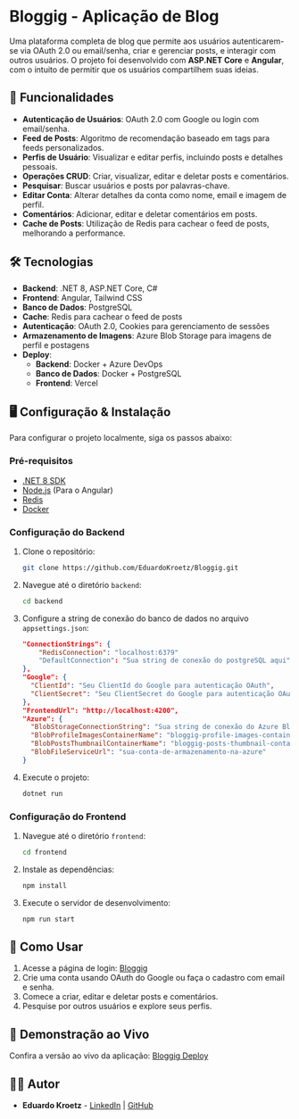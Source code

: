 # Bloggig - Aplicação de Blog

Uma plataforma completa de blog que permite aos usuários autenticarem-se via OAuth 2.0 ou email/senha, criar e gerenciar posts, e interagir com outros usuários. O projeto foi desenvolvido com **ASP.NET Core** e **Angular**, com o intuito de permitir que os usuários compartilhem suas ideias.

## 🚀 Funcionalidades

- **Autenticação de Usuários**: OAuth 2.0 com Google ou login com email/senha.
- **Feed de Posts**: Algoritmo de recomendação baseado em tags para feeds personalizados.
- **Perfis de Usuário**: Visualizar e editar perfis, incluindo posts e detalhes pessoais.
- **Operações CRUD**: Criar, visualizar, editar e deletar posts e comentários.
- **Pesquisar**: Buscar usuários e posts por palavras-chave.
- **Editar Conta**: Alterar detalhes da conta como nome, email e imagem de perfil.
- **Comentários**: Adicionar, editar e deletar comentários em posts.
- **Cache de Posts**: Utilização de Redis para cachear o feed de posts, melhorando a performance.

## 🛠️ Tecnologias

- **Backend**: .NET 8, ASP.NET Core, C#
- **Frontend**: Angular, Tailwind CSS
- **Banco de Dados**: PostgreSQL
- **Cache**: Redis para cachear o feed de posts
- **Autenticação**: OAuth 2.0, Cookies para gerenciamento de sessões
- **Armazenamento de Imagens**: Azure Blob Storage para imagens de perfil e postagens
- **Deploy**:
  - **Backend**: Docker + Azure DevOps
  - **Banco de Dados**: Docker + PostgreSQL
  - **Frontend**: Vercel

## 🖥️ Configuração & Instalação

Para configurar o projeto localmente, siga os passos abaixo:

### Pré-requisitos

- [.NET 8 SDK](https://dotnet.microsoft.com/download/dotnet/8.0)
- [Node.js](https://nodejs.org/) (Para o Angular)
- [Redis](https://redis.io/download)
- [Docker](https://www.docker.com/)

### Configuração do Backend

1. Clone o repositório:
    ```bash
    git clone https://github.com/EduardoKroetz/Bloggig.git
    ```

2. Navegue até o diretório `backend`:
    ```bash
    cd backend
    ```

3. Configure a string de conexão do banco de dados no arquivo `appsettings.json`:
    ```json
    "ConnectionStrings": {
        "RedisConnection": "localhost:6379"
        "DefaultConnection": "Sua string de conexão do postgreSQL aqui"
    },
    "Google": {
      "ClientId": "Seu ClientId do Google para autenticação OAuth",
      "ClientSecret": "Seu ClientSecret do Google para autenticação OAuth"
    },
    "FrontendUrl": "http://localhost:4200",
    "Azure": {
      "BlobStorageConnectionString": "Sua string de conexão do Azure Blob Storage",
      "BlobProfileImagesContainerName": "bloggig-profile-images-container",
      "BlobPostsThumbnailContainerName": "bloggig-posts-thumbnail-container",
      "BlobFileServiceUrl": "sua-conta-de-armazenamento-na-azure"
    }
    ```

4. Execute o projeto:
    ```bash
    dotnet run
    ```

### Configuração do Frontend

1. Navegue até o diretório `frontend`:
    ```bash
    cd frontend
    ```

2. Instale as dependências:
    ```bash
    npm install
    ```

3. Execute o servidor de desenvolvimento:
    ```bash
    npm run start
    ```
    
## 🔧 Como Usar

1. Acesse a página de login: [Bloggig](http://localhost:4200/auth/login)
2. Crie uma conta usando OAuth do Google ou faça o cadastro com email e senha.
3. Comece a criar, editar e deletar posts e comentários.
4. Pesquise por outros usuários e explore seus perfis.

## 🚀 Demonstração ao Vivo

Confira a versão ao vivo da aplicação: [Bloggig Deploy](https://bloggig.vercel.app/auth/login)

## 👨‍💻 Autor

- **Eduardo Kroetz** - [LinkedIn](https://www.linkedin.com/in/eduardokroetz) | [GitHub](https://github.com/EduardoKroetz)
